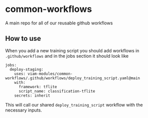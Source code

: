 # common-workflows
A main repo for all of our reusable github workflows

## How to use

When you add a new training script you should add workflows in `.github/workflows` and in the jobs section it should look like

```
jobs:
  deploy-staging:
    uses: viam-modules/common-workflows/.github/workflows/deploy_training_script.yaml@main
    with:
      framework: tflite
      script_name: classification-tflite
    secrets: inherit
```

This will call our shared `deploy_training_script` workflow with the necessary inputs.
